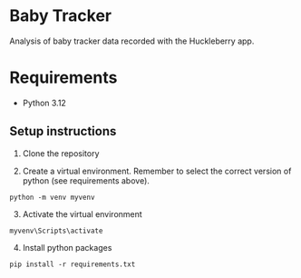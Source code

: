 # Baby Tracker

Analysis of baby tracker data recorded with the Huckleberry app.


# Requirements

- Python 3.12

## Setup instructions

1. Clone the repository

2. Create a virtual environment.
Remember to select the correct version of python (see requirements above).

```
python -m venv myvenv
```

3. Activate the virtual environment

```
myvenv\Scripts\activate
```

4. Install python packages

```
pip install -r requirements.txt
```


